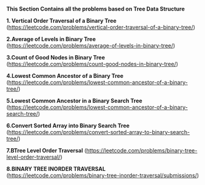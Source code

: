 **This Section  Contains all the problems based on Tree Data Structure**

**1. Vertical Order Traversal of a Binary Tree**
(https://leetcode.com/problems/vertical-order-traversal-of-a-binary-tree/)

**2.Average of Levels in Binary Tree**
(https://leetcode.com/problems/average-of-levels-in-binary-tree/)

**3.Count of Good Nodes in Binary Tree**
(https://leetcode.com/problems/count-good-nodes-in-binary-tree/)


**4.Lowest Common Ancestor of a Binary Tree**
(https://leetcode.com/problems/lowest-common-ancestor-of-a-binary-tree/)

**5.Lowest Common Ancestor in a Binary Search Tree**
(https://leetcode.com/problems/lowest-common-ancestor-of-a-binary-search-tree/)


**6.Convert Sorted Array into Binary Search Tree**
(https://leetcode.com/problems/convert-sorted-array-to-binary-search-tree/)

**7.BTree Level Order Traversal**
(https://leetcode.com/problems/binary-tree-level-order-traversal/)


**8.BINARY TREE INORDER TRAVERSAL**
(https://leetcode.com/problems/binary-tree-inorder-traversal/submissions/)
